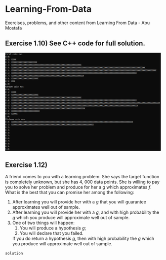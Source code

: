 # Learning-From-Data
Exercises, problems, and other content from Learning From Data - Abu Mostafa

## Exercise 1.10) See C++ code for full solution.
<img src="https://github.com/nps6-uwf/Learning-From-Data/blob/main/assets/histo.PNG?raw=true"></img>

## Exercise 1.12)

A friend comes to you with a learning problem. She says the target function is completely unknown, but she has 4, 000 data points. She is 
willing to pay you to solve her problem and produce for her a <i>g</i> which 
approximates <i>f</i>. What is the best that you can promise her among the 
following: 

<ol>
  <li>After learning you will provide her with a <i>g</i> that you will guarantee 
approximates well out of sample. </li>  
  <li>After learning you will provide her with a <i>g</i>, and with high probability 
the <i>g</i> which you produce will approximate well out of sample. </li>
  <li>
  One of two things will happen: 

  <ol>
    <li>
    You will produce a hypothesis <i>g</i>; 
    </li>
    <li>
    You will declare that you failed. 
    </li>
  </ol>
  If you do return a hypothesis <i>g</i>, then with high probability  the <i>g</i> which 
  you produce will approximate well out of sample. 
  </li>
</ol>

    solution

